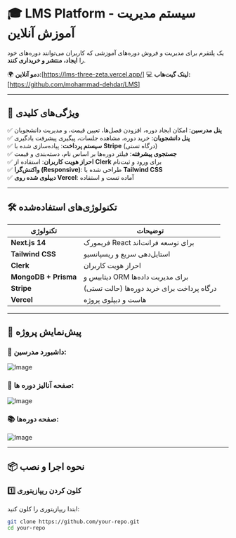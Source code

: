 # 🎓 LMS Platform - سیستم مدیریت آموزش آنلاین

یک پلتفرم برای مدیریت و فروش دوره‌های آموزشی که کاربران می‌توانند دوره‌های خود را **ایجاد، منتشر و خریداری کنند**.  

🌍 **دمو آنلاین:**[https://lms-three-zeta.vercel.app/] 
💻 **لینک گیت‌هاب:** [https://github.com/mohammad-dehdar/LMS]

---

## 🚀 ویژگی‌های کلیدی
✅ **پنل مدرسین**: امکان ایجاد دوره، افزودن فصل‌ها، تعیین قیمت، و مدیریت دانشجویان  
✅ **پنل دانشجویان**: خرید دوره، مشاهده جلسات، پیگیری پیشرفت یادگیری  
✅ **سیستم پرداخت**: پیاده‌سازی شده با **Stripe** (درگاه تستی)  
✅ **جستجوی پیشرفته**: فیلتر دوره‌ها بر اساس نام، دسته‌بندی و قیمت  
✅ **احراز هویت کاربران**: استفاده از **Clerk** برای ورود و ثبت‌نام  
✅ **واکنش‌گرا (Responsive)**: طراحی شده با **Tailwind CSS**  
✅ **دیپلوی شده روی Vercel**: آماده تست و استفاده  

---

## 🛠️ تکنولوژی‌های استفاده‌شده
| تکنولوژی | توضیحات |
|----------|----------|
| **Next.js 14** | فریمورک React برای توسعه فرانت‌اند |
| **Tailwind CSS** | استایل‌دهی سریع و ریسپانسیو |
| **Clerk** | احراز هویت کاربران |
| **MongoDB + Prisma** | دیتابیس و ORM برای مدیریت داده‌ها |
| **Stripe** | درگاه پرداخت برای خرید دوره‌ها (حالت تستی) |
| **Vercel** | هاست و دیپلوی پروژه |

---

## 📸 پیش‌نمایش پروژه
### 🎯 داشبورد مدرسین:
![Image](https://github.com/user-attachments/assets/fc988feb-2467-4542-9aaa-ebec3be754ea)

### 🎯 صفحه آنالیز دوره ها:
![Image](https://github.com/user-attachments/assets/b75533d8-e03e-48da-9bff-b08dd7b15e55)

### 📚 صفحه دوره‌ها:
![Image](https://github.com/user-attachments/assets/efcfaaaa-880f-4345-aa5d-ff912faaab6e)


---

## 📦 نحوه اجرا و نصب

### 1️⃣ **کلون کردن ریپازیتوری**
ابتدا ریپازیتوری را کلون کنید:
```sh
git clone https://github.com/your-repo.git
cd your-repo
